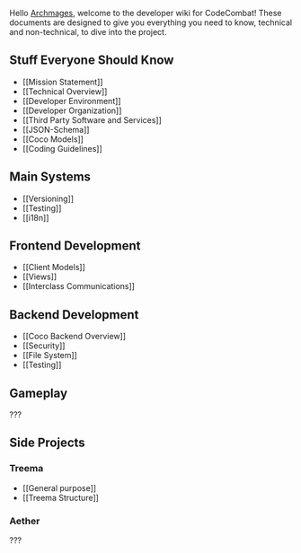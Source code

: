Hello [Archmages](codecombat.com/contribute#archmage), welcome to the developer wiki for CodeCombat! These documents are designed to give you everything you need to know, technical and non-technical, to dive into the project.

## Stuff Everyone Should Know

* [[Mission Statement]]
* [[Technical Overview]]
* [[Developer Environment]]
* [[Developer Organization]]
* [[Third Party Software and Services]]
* [[JSON-Schema]]
* [[Coco Models]]
* [[Coding Guidelines]]

## Main Systems

* [[Versioning]]
* [[Testing]]
* [[i18n]]

## Frontend Development

* [[Client Models]]
* [[Views]]
* [[Interclass Communications]]

## Backend Development

* [[Coco Backend Overview]]
* [[Security]]
* [[File System]]
* [[Testing]]

## Gameplay
???

## Side Projects

### Treema

* [[General purpose]]
* [[Treema Structure]]

### Aether
???